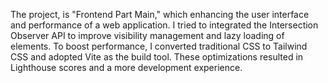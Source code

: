 The project, is "Frontend Part Main," which  enhancing the user interface and performance of a web application.  I tried to  integrated the Intersection Observer API to improve visibility management and lazy loading of elements. To boost performance, I converted traditional CSS to Tailwind CSS and adopted Vite as the build tool. These optimizations resulted in  Lighthouse scores and a more  development experience.
